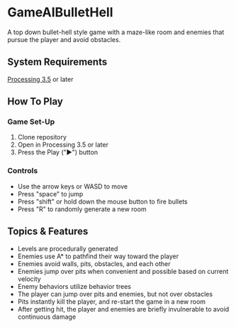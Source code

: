 # GameAIBulletHell

A top down bullet-hell style game with a maze-like room and enemies that pursue the player and avoid obstacles.

## System Requirements

[Processing 3.5](https://processing.org/download/) or later

## How To Play

### Game Set-Up

1. Clone repository
2. Open in Processing 3.5 or later
3. Press the Play ("▶") button

### Controls

- Use the arrow keys or WASD to move
- Press "space" to jump
- Press "shift" or hold down the mouse button to fire bullets
- Press "R" to randomly generate a new room

## Topics & Features

- Levels are procedurally generated
- Enemies use A\* to pathfind their way toward the player
- Enemies avoid walls, pits, obstacles, and each other
- Enemies jump over pits when convenient and possible based on current velocity
- Enemy behaviors utilize behavior trees
- The player can jump over pits and enemies, but not over obstacles
- Pits instantly kill the player, and re-start the game in a new room
- After getting hit, the player and enemies are briefly invulnerable to avoid continuous damage
